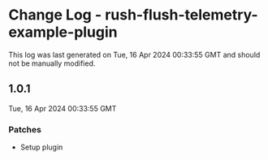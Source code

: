 # Change Log - rush-flush-telemetry-example-plugin

This log was last generated on Tue, 16 Apr 2024 00:33:55 GMT and should not be manually modified.

## 1.0.1
Tue, 16 Apr 2024 00:33:55 GMT

### Patches

- Setup plugin

